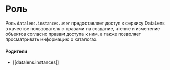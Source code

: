 # Роль

Роль `datalens.instances.user` предоставляет доступ к сервису DataLens в качестве пользователя с правами на создание, чтение и изменение объектов согласно правам доступа к ним, а также позволяет просматривать информацию о каталогах.


#### Родители

- [[datalens.instances]]
